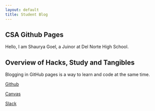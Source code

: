```yaml
---
layout: default
title: Student Blog
---
```



## CSA Github Pages
Hello, I am Shaurya Goel, a Juinor at Del Norte High School.

## Overview of Hacks, Study and Tangibles
Blogging in GitHub pages is a way to learn and code at the same time. 

[Github](https://github.com/STG-7)

[Canvas](https://poway.instructure.com/courses/141513/assignments)

[Slack](https://app.slack.com/client/TRDESSQ3T/CRDESSVA5)
